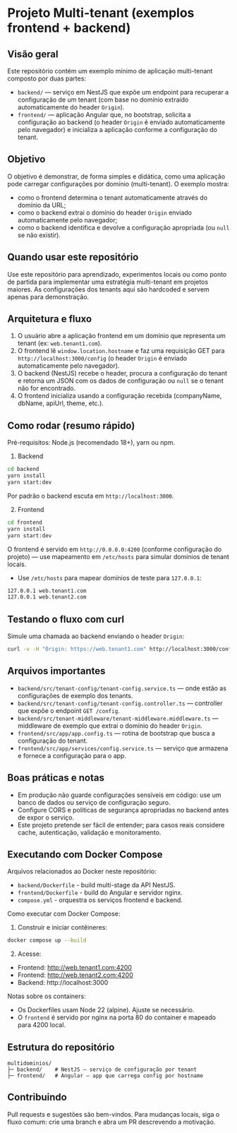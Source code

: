 # Projeto Multi-tenant (exemplos frontend + backend)

Visão geral
------------
Este repositório contém um exemplo mínimo de aplicação multi-tenant composto por duas partes:

- `backend/` — serviço em NestJS que expõe um endpoint para recuperar a configuração de um tenant (com base no domínio extraído automaticamente do header `Origin`).
- `frontend/` — aplicação Angular que, no bootstrap, solicita a configuração ao backend (o header `Origin` é enviado automaticamente pelo navegador) e inicializa a aplicação conforme a configuração do tenant.

Objetivo
--------
O objetivo é demonstrar, de forma simples e didática, como uma aplicação pode carregar configurações por domínio (multi-tenant). O exemplo mostra:

- como o frontend determina o tenant automaticamente através do domínio da URL;
- como o backend extrai o domínio do header `Origin` enviado automaticamente pelo navegador;
- como o backend identifica e devolve a configuração apropriada (ou `null` se não existir).

Quando usar este repositório
-----------------------------
Use este repositório para aprendizado, experimentos locais ou como ponto de partida para implementar uma estratégia multi-tenant em projetos maiores. As configurações dos tenants aqui são hardcoded e servem apenas para demonstração.

Arquitetura e fluxo
-------------------
1. O usuário abre a aplicação frontend em um domínio que representa um tenant (ex: `web.tenant1.com`).
2. O frontend lê `window.location.hostname` e faz uma requisição GET para `http://localhost:3000/config` (o header `Origin` é enviado automaticamente pelo navegador).
3. O backend (NestJS) recebe o header, procura a configuração do tenant e retorna um JSON com os dados de configuração ou `null` se o tenant não for encontrado.
4. O frontend inicializa usando a configuração recebida (companyName, dbName, apiUrl, theme, etc.).

Como rodar (resumo rápido)
-------------------------
Pré-requisitos: Node.js (recomendado 18+), yarn ou npm.

1) Backend

```bash
cd backend
yarn install
yarn start:dev
```

Por padrão o backend escuta em `http://localhost:3000`.

2) Frontend

```bash
cd frontend
yarn install
yarn start:dev
```

O frontend é servido em `http://0.0.0.0:4200` (conforme configuração do projeto) — use mapeamento em `/etc/hosts` para simular domínios de tenant locais.

- Use `/etc/hosts` para mapear domínios de teste para `127.0.0.1`:

```sh
127.0.0.1 web.tenant1.com
127.0.0.1 web.tenant2.com
```

Testando o fluxo com curl
------------------------
Simule uma chamada ao backend enviando o header `Origin`:

```bash
curl -v -H "Origin: https://web.tenant1.com" http://localhost:3000/config
```

Arquivos importantes
--------------------
- `backend/src/tenant-config/tenant-config.service.ts` — onde estão as configurações de exemplo dos tenants.
- `backend/src/tenant-config/tenant-config.controller.ts` — controller que expõe o endpoint `GET /config`.
- `backend/src/tenant-middleware/tenant-middleware.middleware.ts` — middleware de exemplo que extrai o domínio do header `Origin`.
- `frontend/src/app/app.config.ts` — rotina de bootstrap que busca a configuração do tenant.
- `frontend/src/app/services/config.service.ts` — serviço que armazena e fornece a configuração para o app.

Boas práticas e notas
---------------------
- Em produção não guarde configurações sensíveis em código: use um banco de dados ou serviço de configuração seguro.
- Configure CORS e políticas de segurança apropriadas no backend antes de expor o serviço.
- Este projeto pretende ser fácil de entender; para casos reais considere cache, autenticação, validação e monitoramento.

Executando com Docker Compose
----------------------------
Arquivos relacionados ao Docker neste repositório:

- `backend/Dockerfile` - build multi-stage da API NestJS.
- `frontend/Dockerfile` - build do Angular e servidor nginx.
- `compose.yml` - orquestra os serviços frontend e backend.

Como executar com Docker Compose:

1. Construir e iniciar contêineres:

```bash
docker compose up --build
```

2. Acesse:

- Frontend: http://web.tenant1.com:4200
- Frontend: http://web.tenant2.com:4200
- Backend: http://localhost:3000

Notas sobre os containers:

- Os Dockerfiles usam Node 22 (alpine). Ajuste se necessário.
- O `frontend` é servido por nginx na porta 80 do container e mapeado para 4200 local.

Estrutura do repositório
------------------------
```
multidominios/
├─ backend/    # NestJS — serviço de configuração por tenant
├─ frontend/   # Angular — app que carrega config por hostname
```

Contribuindo
------------
Pull requests e sugestões são bem-vindos. Para mudanças locais, siga o fluxo comum: crie uma branch e abra um PR descrevendo a motivação.

